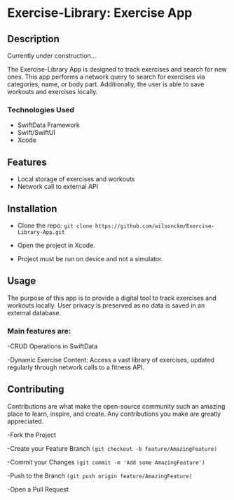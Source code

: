 # Exercise-Library: Exercise App
## Description
Currently under construction...

The Exercise-Library App is designed to track exercises and search for new ones. This app performs a network query to search for exercises via categories, name, or body part. Additionally, the user is able to save workouts and exercises locally.

### Technologies Used
- SwiftData Framework
- Swift/SwiftUI
- Xcode

## Features
- Local storage of exercises and workouts
- Network call to external API

## Installation

- Clone the repo:
 ```git clone https://github.com/wilsonckm/Exercise-Library-App.git```

- Open the project in Xcode.

- Project must be run on device and not a simulator.

## Usage
The purpose of this app is to provide a digital tool to track exercises and workouts locally. User privacy is preserved as no data is saved in an external database. 

### Main features are:
-CRUD Operations in SwiftData

-Dynamic Exercise Content: Access a vast library of exercises, updated regularly through network calls to a fitness API.

## Contributing
Contributions are what make the open-source community such an amazing place to learn, inspire, and create. Any contributions you make are greatly appreciated.

-Fork the Project

-Create your Feature Branch 
``` (git checkout -b feature/AmazingFeature) ```

-Commit your Changes 
```(git commit -m 'Add some AmazingFeature')```

-Push to the Branch 
```(git push origin feature/AmazingFeature)```

-Open a Pull Request

